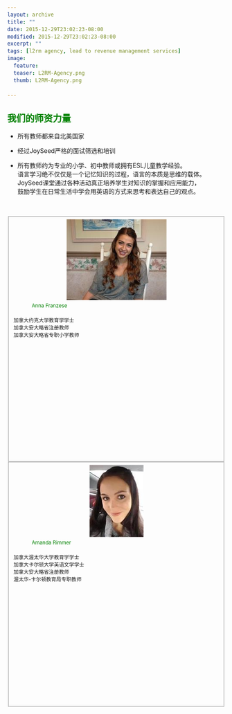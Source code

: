 ```yaml
---
layout: archive
title: ""
date: 2015-12-29T23:02:23-08:00
modified: 2015-12-29T23:02:23-08:00
excerpt: ""
tags: [l2rm agency, lead to revenue management services]
image:
  feature:
  teaser: L2RM-Agency.png
  thumb: L2RM-Agency.png

---
```

## <font color="green">我们的师资力量</font>
* 所有教师都来自北美国家    <br/>

* 经过JoySeed严格的面试筛选和培训    <br/>

* 所有教师约为专业的小学、初中教师或拥有ESL儿童教学经验。         <br/>
  语言学习绝不仅仅是一个记忆知识的过程，语言的本质是思维的载体。  <br/>      JoySeed课堂通过各种活动真正培养学生对知识的掌握和应用能力，     <br/>
  鼓励学生在日常生活中学会用英语的方式来思考和表达自己的观点。    <br/><br/><br/>
  
<div class="tile">
    <fieldset style="height: 550px">
      <div align="center">
        <img src="../images/anna.jpg"  alt="class teacher"/>
      </div>
      <font color="green">&emsp;&emsp;&emsp;<small>Anna Franzese</small></font>    <br/><br/>
      <small>加拿大约克大学教育学学士             <br/>
             加拿大安大略省注册教师               <br/>
             加拿大安大略省专职小学教师
      </small>
   </fieldset>
</div>

<div class="tile">
    <fieldset style="height: 550px">
      <div align="center">
        <img src="../images/amanda.jpg"  alt="class teacher"/>
      </div>
      <font color="green">&emsp;&emsp;&emsp;<small>Amanda Rimmer</small></font>    <br/><br/>
      <small>加拿大渥太华大学教育学学士            <br/>
             加拿大卡尔顿大学英语文学学士          <br/>
             加拿大安大略省注册教师                <br/> 
             渥太华-卡尔顿教育局专职教师
      </small>
   </fieldset>
</div>
